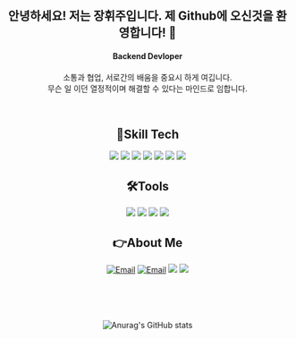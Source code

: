 <div align="center">

## 안녕하세요! 저는 장휘주입니다. 제 Github에 오신것을 환영합니다! 👋 </h3> 
<h4>Backend Devloper</h4>

소통과 협업, 서로간의 배움을 중요시 하게 여깁니다. <br>
무슨 일 이던 열정적이며 해결할 수 있다는 마인드로 임합니다.
     
<br> 

## 📒Skill Tech 
<img src="https://img.shields.io/badge/JAVA-FF4500?style=flat-square&logo=JAVA&logoColor=white"/> 
<img src="https://img.shields.io/badge/JavaScript-FFA500?style=flat-square&logo=JavaScript&logoColor=white"/>
<img src="https://img.shields.io/badge/HTML5-E34F26?style=flat-square&logo=HTML5&logoColor=white"/>
<img src="https://img.shields.io/badge/MySQL-4479A1?style=flat-square&logo=MySQL&logoColor=white"/>
<img src="https://img.shields.io/badge/OracleDB-F80000?style=flat-square&logo=Oracle&logoColor=white"/>
<img src="https://img.shields.io/badge/Spring-6DB33F?style=flat-square&logo=Spring&logoColor=white"/>
<img src="https://img.shields.io/badge/SpringBoot-228B22?style=flat-square&logo=SpringBoot&logoColor=white"/>

  <br>

## 🛠Tools 
<img src="https://img.shields.io/badge/IntelliJ IDEA-191970?style=flat-square&logo=IntelliJ IDEA&logoColor=white"/>
<img src="https://img.shields.io/badge/Eclipse IDE-525C86?style=flat-square&logo=Eclipse IDE&logoColor=white"/> 
<img src="https://img.shields.io/badge/Visual Studio Code-007ACC?style=flat-square&logo=Visual Studio Code&logoColor=white"/>
<img src="https://img.shields.io/badge/Github-181717?style=flat-square&logo=Github&logoColor=white"/>

  <br>

## 👉About Me
[![Email](https://img.shields.io/badge/NaverEmail-03C75A?style=flat-square&logo=Naver&logoColor=white)](mailto:jhj9469@naver.com)
[![Email](https://img.shields.io/badge/Gmail-EA4335?style=flat-square&logo=gmail&logoColor=white)](mailto:wkdgnlwn9718@gmail.com)
<a href="https://adhesive-lemming-e96.notion.site/fc8ad0c62993466fb305c61bbeee7250" target="_blank"><img src="https://img.shields.io/badge/Notion-000000?style=Notion&logo=Notion&logoColor=white"/></a>
<a href="https://www.instagram.com/whichup_/" target="_blank"><img src="https://img.shields.io/badge/Instagram-E4405F?style=Instagram&logo=Instagram&logoColor=white"/></a>   
  <br>
  <br><br><br>

  
  ![Anurag's GitHub stats](https://github-readme-stats.vercel.app/api?username=HwijooJang&show_icons=true&theme=merko)
